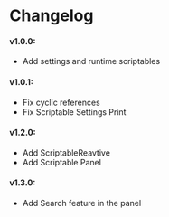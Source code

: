# Changelog

#### v1.0.0:
- Add settings and runtime scriptables

#### v1.0.1:
- Fix cyclic references
- Fix Scriptable Settings Print

#### v1.2.0:
- Add ScriptableReavtive
- Add Scriptable Panel

#### v1.3.0:
- Add Search feature in the panel